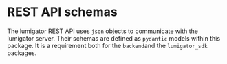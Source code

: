 # REST API schemas

The lumigator REST API uses `json` objects to communicate with the lumigator server. Their schemas are defined as `pydantic` models within this package. It is a requirement both for the `backend`and the `lumigator_sdk` packages.
